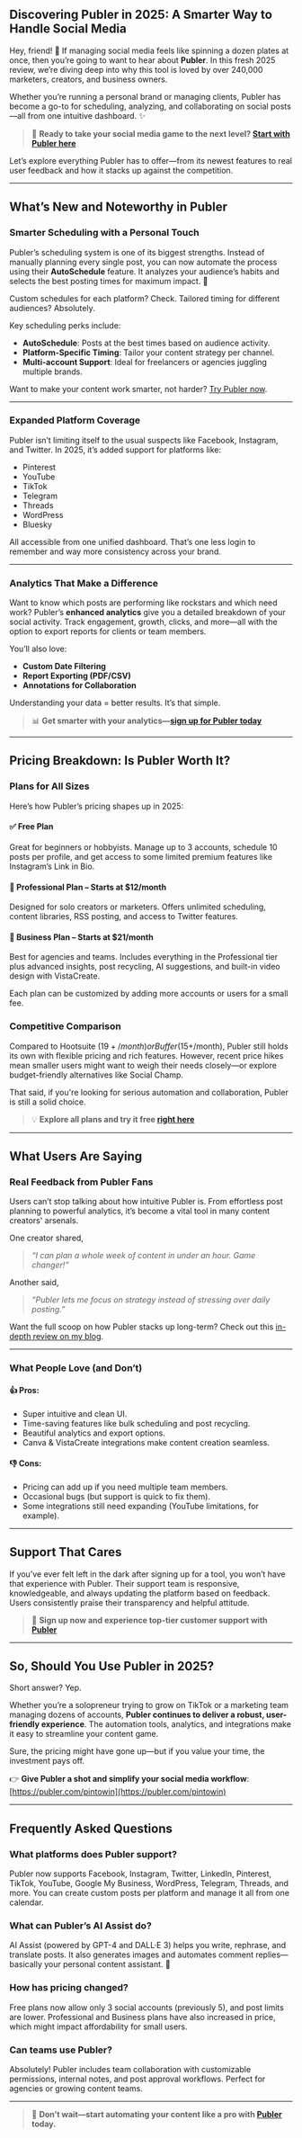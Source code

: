 ## Discovering Publer in 2025: A Smarter Way to Handle Social Media

Hey, friend! 👋 If managing social media feels like spinning a dozen plates at once, then you’re going to want to hear about **Publer**. In this fresh 2025 review, we’re diving deep into why this tool is loved by over 240,000 marketers, creators, and business owners. 

Whether you’re running a personal brand or managing clients, Publer has become a go-to for scheduling, analyzing, and collaborating on social posts—all from one intuitive dashboard. ✨

> 🚀 **Ready to take your social media game to the next level? [Start with Publer here](https://publer.com/pintowin)**

Let’s explore everything Publer has to offer—from its newest features to real user feedback and how it stacks up against the competition.

---

## What’s New and Noteworthy in Publer

### Smarter Scheduling with a Personal Touch

Publer’s scheduling system is one of its biggest strengths. Instead of manually planning every single post, you can now automate the process using their **AutoSchedule** feature. It analyzes your audience’s habits and selects the best posting times for maximum impact. 📆

Custom schedules for each platform? Check.
Tailored timing for different audiences? Absolutely.

Key scheduling perks include:

- **AutoSchedule**: Posts at the best times based on audience activity.
- **Platform-Specific Timing**: Tailor your content strategy per channel.
- **Multi-account Support**: Ideal for freelancers or agencies juggling multiple brands.

Want to make your content work smarter, not harder? [Try Publer now](https://publer.com/pintowin).

---

### Expanded Platform Coverage

Publer isn’t limiting itself to the usual suspects like Facebook, Instagram, and Twitter. In 2025, it’s added support for platforms like:

- Pinterest
- YouTube
- TikTok
- Telegram
- Threads
- WordPress
- Bluesky

All accessible from one unified dashboard. That’s one less login to remember and way more consistency across your brand.

---

### Analytics That Make a Difference

Want to know which posts are performing like rockstars and which need work? Publer’s **enhanced analytics** give you a detailed breakdown of your social activity. Track engagement, growth, clicks, and more—all with the option to export reports for clients or team members.

You’ll also love:

- **Custom Date Filtering**
- **Report Exporting (PDF/CSV)**
- **Annotations for Collaboration**

Understanding your data = better results. It’s that simple.

> 📊 **Get smarter with your analytics—[sign up for Publer today](https://publer.com/pintowin)**

---

## Pricing Breakdown: Is Publer Worth It?

### Plans for All Sizes

Here’s how Publer’s pricing shapes up in 2025:

#### ✅ Free Plan  
Great for beginners or hobbyists. Manage up to 3 accounts, schedule 10 posts per profile, and get access to some limited premium features like Instagram’s Link in Bio.

#### 💼 Professional Plan – Starts at $12/month  
Designed for solo creators or marketers. Offers unlimited scheduling, content libraries, RSS posting, and access to Twitter features.

#### 🚀 Business Plan – Starts at $21/month  
Best for agencies and teams. Includes everything in the Professional tier plus advanced insights, post recycling, AI suggestions, and built-in video design with VistaCreate.

Each plan can be customized by adding more accounts or users for a small fee.

### Competitive Comparison

Compared to Hootsuite ($19+/month) or Buffer ($15+/month), Publer still holds its own with flexible pricing and rich features. However, recent price hikes mean smaller users might want to weigh their needs closely—or explore budget-friendly alternatives like Social Champ.

That said, if you're looking for serious automation and collaboration, Publer is still a solid choice.

> 💡 **Explore all plans and try it free [right here](https://publer.com/pintowin)**

---

## What Users Are Saying

### Real Feedback from Publer Fans

Users can’t stop talking about how intuitive Publer is. From effortless post planning to powerful analytics, it’s become a vital tool in many content creators' arsenals.

One creator shared,  
> _“I can plan a whole week of content in under an hour. Game changer!”_

Another said,  
> _“Publer lets me focus on strategy instead of stressing over daily posting.”_

Want the full scoop on how Publer stacks up long-term? Check out this [in-depth review on my blog](https://bloggingwithben.com/publer-review/).

---

### What People Love (and Don’t)

#### 👍 Pros:
- Super intuitive and clean UI.
- Time-saving features like bulk scheduling and post recycling.
- Beautiful analytics and export options.
- Canva & VistaCreate integrations make content creation seamless.

#### 👎 Cons:
- Pricing can add up if you need multiple team members.
- Occasional bugs (but support is quick to fix them).
- Some integrations still need expanding (YouTube limitations, for example).

---

## Support That Cares

If you’ve ever felt left in the dark after signing up for a tool, you won’t have that experience with Publer. Their support team is responsive, knowledgeable, and always updating the platform based on feedback. Users consistently praise their transparency and helpful attitude.

> 🙌 **Sign up now and experience top-tier customer support with [Publer](https://publer.com/pintowin)**

---

## So, Should You Use Publer in 2025?

Short answer? Yep.

Whether you’re a solopreneur trying to grow on TikTok or a marketing team managing dozens of accounts, **Publer continues to deliver a robust, user-friendly experience**. The automation tools, analytics, and integrations make it easy to streamline your content game.

Sure, the pricing might have gone up—but if you value your time, the investment pays off.

👉 **Give Publer a shot and simplify your social media workflow**: [https://publer.com/pintowin](https://publer.com/pintowin)

---

## Frequently Asked Questions

### What platforms does Publer support?

Publer now supports Facebook, Instagram, Twitter, LinkedIn, Pinterest, TikTok, YouTube, Google My Business, WordPress, Telegram, Threads, and more. You can create custom posts per platform and manage it all from one calendar.

### What can Publer’s AI Assist do?

AI Assist (powered by GPT-4 and DALL·E 3) helps you write, rephrase, and translate posts. It also generates images and automates comment replies—basically your personal content assistant. 🤖

### How has pricing changed?

Free plans now allow only 3 social accounts (previously 5), and post limits are lower. Professional and Business plans have also increased in price, which might impact affordability for small users.

### Can teams use Publer?

Absolutely! Publer includes team collaboration with customizable permissions, internal notes, and post approval workflows. Perfect for agencies or growing content teams.

---

> 🎯 **Don’t wait—start automating your content like a pro with [Publer](https://publer.com/pintowin) today.**
